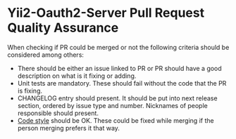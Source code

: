 Yii2-Oauth2-Server Pull Request Quality Assurance
=================================================

When checking if PR could be merged or not the following criteria should be considered among others:

- There should be either an issue linked to PR or PR should have a good description on what is it fixing or adding.
- Unit tests are mandatory. These should fail without the code that the PR is fixing. 
- CHANGELOG entry should present. It should be put into next release section, ordered by issue type and number.
Nicknames of people responsible should present.
- [Code style](code-style.md) should be OK. These could be fixed while merging if the person merging prefers it that way.
